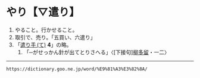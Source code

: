 # やり【▽遣り】

1.  やること。行かせること。
2.  取引で、売り。「五買い、六遣り」
3.  「[遣り手 (て)](https://dictionary.goo.ne.jp/word/%E9%81%A3%E3%82%8A%E6%89%8B/#jn-223402) **4**」の略。    
    1.  「─がせっかん針が出てとりさへる」〈\[下接句\][柳多留](https://dictionary.goo.ne.jp/word/%E8%AA%B9%E9%A2%A8%E6%9F%B3%E5%A4%9A%E7%95%99/#jn-174252)・一二〉

---
`https://dictionary.goo.ne.jp/word/%E9%81%A3%E3%82%8A/`